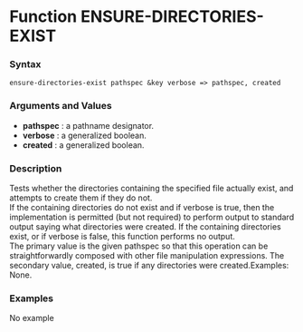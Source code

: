 <!-- Generated on 05/10/2020 by https://github.com/anto2oo/clhs-evolved -->

# Function ENSURE-DIRECTORIES-EXIST

### Syntax
`ensure-directories-exist pathspec &key verbose => pathspec, created`  


### Arguments and Values
- **pathspec** : a pathname designator.   
- **verbose** : a generalized boolean.   
- **created** : a generalized boolean.   


### Description
Tests whether the directories containing the specified file actually exist, and attempts to create them if they do not.  
If the containing directories do not exist and if verbose is true, then the implementation is permitted (but not required) to perform output to standard output saying what directories were created. If the containing directories exist, or if verbose is false, this function performs no output.  
The primary value is the given pathspec so that this operation can be straightforwardly composed with other file manipulation expressions. The secondary value, created, is true if any directories were created.Examples: None.



### Examples
No example  
